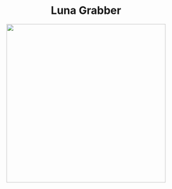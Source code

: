 <h1 align="center"> Luna Grabber </h1> 
<p align= "center"> <kbd> <img  src="https://i.imgur.com/MjoICHp.png"width="420"> </kbd><br><br>
